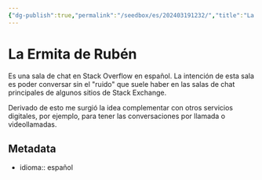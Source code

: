 ```yaml
---
{"dg-publish":true,"permalink":"/seedbox/es/202403191232/","title":"La Ermita de Rubén","noteIcon":"default","created":"2024-03-19T12:32:52.636-06:00","updated":"2024-03-19T12:51:03.136-06:00"}
---
```


# La Ermita de Rubén

Es una sala de chat en Stack Overflow en español. La intención de esta sala es poder conversar sin el "ruido" que suele haber en las salas de chat principales de algunos sitios de Stack Exchange.

Derivado de esto me surgió la idea complementar con otros servicios digitales, por ejemplo, para tener las conversaciones por llamada o videollamadas.
## Metadata
- idioma:: español